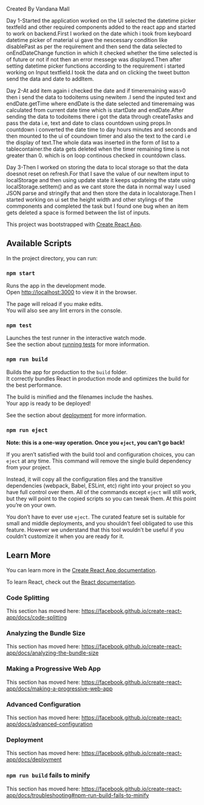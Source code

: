 Created By Vandana Mall

Day 1-Started the application worked on the UI selected the datetime picker textfeild and other required components added to the react app and started to work on backend.First I worked on the date which i took from keyboard datetime picker of material ui gave the nescessary condition like disablePast as per the requirement and then send the data selected to onEndDateChange function in which it checked whether the time selected is of future or not if not then an error messege was displayed.Then after setting datetime picker functions according to the requirement i started working on Input textfield.I took the data and on clicking the tweet button send the data and date to addItem.

Day 2-At add item again i checked the date and if timeremaining was>0 then i send the data to todoitems using newitem .I send the inputed text  and endDate.getTime where endDate is the date selected and timeremaing was calculated from current date time which is startDate and endDate.After sending the data to todoitems there i got the data through createTasks and pass the data i.e, text and date to class countdown using props.In countdown i converted the date time to day hours minutes and seconds and then mounted to the ui of coundown timer and also the text to the card i.e the display of text.The whole data was inserted in the form of list to a tablecontainer.the data gets deleted when the timer remaining time is not greater than 0. which is on loop continous checked in countdown class.

Day 3-Then I worked on storing the data to local storage so that the data doesnot reset on refresh.For that I save the value of our newItem input to localStorage and then using update state it keeps updateing the state using localStorage.setItem() and as we cant store the data in normal way I used JSON parse and stringify that and then store the data in localstorage.Then I started working on ui set the height width and other stylings of the commponents and completed the task but I found one bug when an item gets deleted a space is formed between the list of inputs.

This project was bootstrapped with [Create React App](https://github.com/facebook/create-react-app).

## Available Scripts

In the project directory, you can run:

### `npm start`

Runs the app in the development mode.<br />
Open [http://localhost:3000](http://localhost:3000) to view it in the browser.

The page will reload if you make edits.<br />
You will also see any lint errors in the console.

### `npm test`

Launches the test runner in the interactive watch mode.<br />
See the section about [running tests](https://facebook.github.io/create-react-app/docs/running-tests) for more information.

### `npm run build`

Builds the app for production to the `build` folder.<br />
It correctly bundles React in production mode and optimizes the build for the best performance.

The build is minified and the filenames include the hashes.<br />
Your app is ready to be deployed!

See the section about [deployment](https://facebook.github.io/create-react-app/docs/deployment) for more information.

### `npm run eject`

**Note: this is a one-way operation. Once you `eject`, you can’t go back!**

If you aren’t satisfied with the build tool and configuration choices, you can `eject` at any time. This command will remove the single build dependency from your project.

Instead, it will copy all the configuration files and the transitive dependencies (webpack, Babel, ESLint, etc) right into your project so you have full control over them. All of the commands except `eject` will still work, but they will point to the copied scripts so you can tweak them. At this point you’re on your own.

You don’t have to ever use `eject`. The curated feature set is suitable for small and middle deployments, and you shouldn’t feel obligated to use this feature. However we understand that this tool wouldn’t be useful if you couldn’t customize it when you are ready for it.

## Learn More

You can learn more in the [Create React App documentation](https://facebook.github.io/create-react-app/docs/getting-started).

To learn React, check out the [React documentation](https://reactjs.org/).

### Code Splitting

This section has moved here: https://facebook.github.io/create-react-app/docs/code-splitting

### Analyzing the Bundle Size

This section has moved here: https://facebook.github.io/create-react-app/docs/analyzing-the-bundle-size

### Making a Progressive Web App

This section has moved here: https://facebook.github.io/create-react-app/docs/making-a-progressive-web-app

### Advanced Configuration

This section has moved here: https://facebook.github.io/create-react-app/docs/advanced-configuration

### Deployment

This section has moved here: https://facebook.github.io/create-react-app/docs/deployment

### `npm run build` fails to minify

This section has moved here: https://facebook.github.io/create-react-app/docs/troubleshooting#npm-run-build-fails-to-minify
